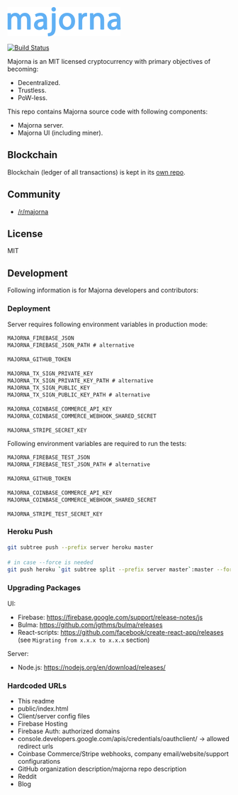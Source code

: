 <a href="https://majorna.app"><img src="/src/res/majorna.png" width="256"></a>

[![Build Status](https://travis-ci.org/majorna/majorna.svg?branch=master)](https://travis-ci.org/majorna/majorna)

Majorna is an MIT licensed cryptocurrency with primary objectives of becoming:
* Decentralized.
* Trustless.
* PoW-less.

This repo contains Majorna source code with following components:
* Majorna server.
* Majorna UI (including miner).

## Blockchain
Blockchain (ledger of all transactions) is kept in its [own repo](https://github.com/majorna/blockchain).

## Community
* [/r/majorna](https://www.reddit.com/r/majorna/)

## License
MIT

## Development
Following information is for Majorna developers and contributors:

### Deployment
Server requires following environment variables in production mode:

```
MAJORNA_FIREBASE_JSON
MAJORNA_FIREBASE_JSON_PATH # alternative

MAJORNA_GITHUB_TOKEN

MAJORNA_TX_SIGN_PRIVATE_KEY
MAJORNA_TX_SIGN_PRIVATE_KEY_PATH # alternative
MAJORNA_TX_SIGN_PUBLIC_KEY
MAJORNA_TX_SIGN_PUBLIC_KEY_PATH # alternative

MAJORNA_COINBASE_COMMERCE_API_KEY
MAJORNA_COINBASE_COMMERCE_WEBHOOK_SHARED_SECRET

MAJORNA_STRIPE_SECRET_KEY
```

Following environment variables are required to run the tests:

```
MAJORNA_FIREBASE_TEST_JSON
MAJORNA_FIREBASE_TEST_JSON_PATH # alternative

MAJORNA_GITHUB_TOKEN

MAJORNA_COINBASE_COMMERCE_API_KEY
MAJORNA_COINBASE_COMMERCE_WEBHOOK_SHARED_SECRET

MAJORNA_STRIPE_TEST_SECRET_KEY
```

### Heroku Push
```bash
git subtree push --prefix server heroku master

# in case --force is needed
git push heroku `git subtree split --prefix server master`:master --force
```

### Upgrading Packages
UI:

* Firebase: https://firebase.google.com/support/release-notes/js
* Bulma: https://github.com/jgthms/bulma/releases
* React-scripts: https://github.com/facebook/create-react-app/releases (see `Migrating from x.x.x to x.x.x` section)

Server:
* Node.js: https://nodejs.org/en/download/releases/

### Hardcoded URLs
* This readme
* public/index.html
* Client/server config files
* Firebase Hosting
* Firebase Auth: authorized domains
* console.developers.google.com/apis/credentials/oauthclient/ -> allowed redirect urls
* Coinbase Commerce/Stripe webhooks, company email/website/support configurations
* GitHub organization description/majorna repo description
* Reddit
* Blog
